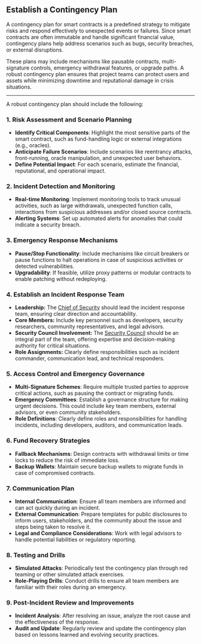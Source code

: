## Establish a Contingency Plan

A contingency plan for smart contracts is a predefined strategy to mitigate risks and respond effectively to unexpected events or failures. Since smart contracts are often immutable and handle significant financial value, contingency plans help address scenarios such as bugs, security breaches, or external disruptions.

These plans may include mechanisms like pausable contracts, multi-signature controls, emergency withdrawal features, or upgrade paths. A robust contingency plan ensures that project teams can protect users and assets while minimizing downtime and reputational damage in crisis situations.

---

A robust contingency plan should include the following: 

### 1. Risk Assessment and Scenario Planning
- **Identify Critical Components**: Highlight the most sensitive parts of the smart contract, such as fund-handling logic or external integrations (e.g., oracles).  
- **Anticipate Failure Scenarios**: Include scenarios like reentrancy attacks, front-running, oracle manipulation, and unexpected user behaviors.  
- **Define Potential Impact**: For each scenario, estimate the financial, reputational, and operational impact.  

### 2. Incident Detection and Monitoring
- **Real-time Monitoring**: Implement monitoring tools to track unusual activities, such as large withdrawals, unexpected function calls, interactions from suspicious addresses and/or closed source contracts.  
- **Alerting Systems**: Set up automated alerts for anomalies that could indicate a security breach.  

### 3. Emergency Response Mechanisms
- **Pause/Stop Functionality**: Include mechanisms like circuit breakers or pause functions to halt operations in case of suspicious activities or detected vulnerabilities.  
- **Upgradability**: If feasible, utilize proxy patterns or modular contracts to enable patching without redeploying.  

### 4. Establish an Incident Response Team  
- **Leadership:** The [Chief of Security](./chief-of-security.md) should lead the incident response team, ensuring clear direction and accountability.  
- **Core Members:** Include key personnel such as developers, security researchers, community representatives, and legal advisors.  
- **Security Council Involvement:** The [Security Council](./security-council.md) should be an integral part of the team, offering expertise and decision-making authority for critical situations.  
- **Role Assignments:** Clearly define responsibilities such as incident commander, communication lead, and technical responders.  

### 5. Access Control and Emergency Governance
- **Multi-Signature Schemes**: Require multiple trusted parties to approve critical actions, such as pausing the contract or migrating funds.  
- **Emergency Committees**: Establish a governance structure for making urgent decisions. This could include key team members, external advisors, or even community stakeholders.  
- **Role Definitions**: Clearly define roles and responsibilities for handling incidents, including developers, auditors, and communication leads.  

### 6. Fund Recovery Strategies
- **Fallback Mechanisms**: Design contracts with withdrawal limits or time locks to reduce the risk of immediate loss.  
- **Backup Wallets**: Maintain secure backup wallets to migrate funds in case of compromised contracts.  

### 7. Communication Plan
- **Internal Communication**: Ensure all team members are informed and can act quickly during an incident.  
- **External Communication**: Prepare templates for public disclosures to inform users, stakeholders, and the community about the issue and steps being taken to resolve it.  
- **Legal and Compliance Considerations**: Work with legal advisors to handle potential liabilities or regulatory reporting.  

### 8. Testing and Drills
- **Simulated Attacks**: Periodically test the contingency plan through red teaming or other simulated attack exercises.  
- **Role-Playing Drills**: Conduct drills to ensure all team members are familiar with their roles during an emergency.  

### 9. Post-Incident Review and Improvements
- **Incident Analysis**: After resolving an issue, analyze the root cause and the effectiveness of the response.  
- **Audit and Update**: Regularly review and update the contingency plan based on lessons learned and evolving security practices.